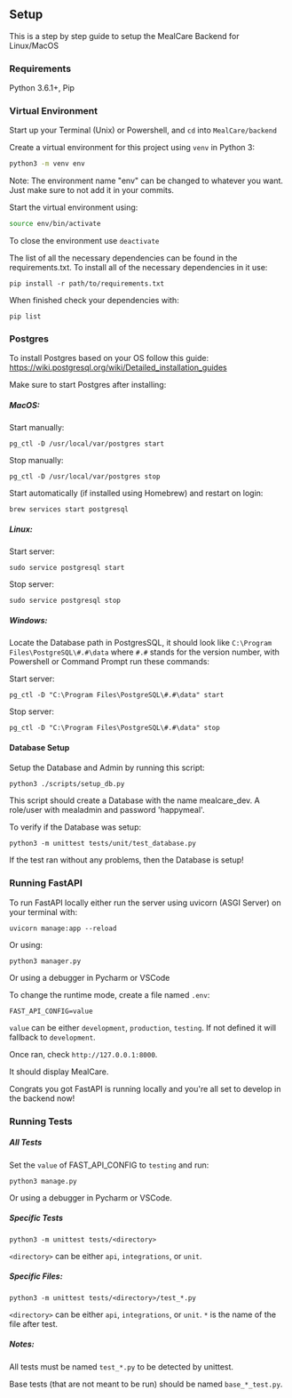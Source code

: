 ## Setup 

This is a step by step guide to setup the MealCare Backend for Linux/MacOS

### Requirements


Python 3.6.1+, Pip 

### Virtual Environment

Start up your Terminal (Unix) or Powershell, and `cd` into `MealCare/backend`

Create a virtual environment for this project using `venv` in Python 3:

```zsh
python3 -m venv env
```
Note: The environment name "env" can be changed to whatever you want. Just make sure to not add it in your commits.

Start the virtual environment using:
```zsh
source env/bin/activate
```

To close the environment use `deactivate`



The list of all the necessary dependencies can be found in the requirements.txt. 
To install all of the necessary dependencies in it use:

```text
pip install -r path/to/requirements.txt
```

When finished check your dependencies with:

```text
pip list
```

### Postgres

To install Postgres based on your OS follow this guide:
https://wiki.postgresql.org/wiki/Detailed_installation_guides

Make sure to start Postgres after installing:

##### MacOS:
Start manually:
```text
pg_ctl -D /usr/local/var/postgres start
```

Stop manually:
```text
pg_ctl -D /usr/local/var/postgres stop
```

Start automatically (if installed using Homebrew) and restart on login:
```text
brew services start postgresql
```

##### Linux:

Start server:
```text
sudo service postgresql start
```

Stop server:
```text
sudo service postgresql stop
```


##### Windows:
Locate the Database path in PostgresSQL, it should look like `C:\Program Files\PostgreSQL\#.#\data` where `#.#` stands for the version number, 
with Powershell or Command Prompt run these commands:

Start server:
```text
pg_ctl -D "C:\Program Files\PostgreSQL\#.#\data" start
```

Stop server:
```text
pg_ctl -D "C:\Program Files\PostgreSQL\#.#\data" stop
```


#### Database Setup
Setup the Database and Admin by running this script:
```zsh
python3 ./scripts/setup_db.py
```
This script should create a Database with the name mealcare_dev. 
A role/user with mealadmin and password 'happymeal'.


To verify if the Database was setup:

```text
python3 -m unittest tests/unit/test_database.py
```

If the test ran without any problems, then the Database is setup!

### Running FastAPI


To run FastAPI locally either run the server using uvicorn (ASGI Server) on your terminal with:
```
uvicorn manage:app --reload
```

Or using:

```text
python3 manager.py
```

Or using a debugger in Pycharm or VSCode

To change the runtime mode, create a file named `.env`:
```text
FAST_API_CONFIG=value
```
`value` can be either `development`, `production`, `testing`. If not defined it will fallback to `development`.


Once ran, check `http://127.0.0.1:8000`.

It should display MealCare. 

Congrats you got FastAPI is running locally and you're all set to develop in the backend now!

### Running Tests


##### All Tests

Set the `value` of FAST_API_CONFIG to `testing` and run:

```
python3 manage.py
```

Or using a debugger in Pycharm or VSCode.


##### Specific Tests

```
python3 -m unittest tests/<directory>
```

`<directory>` can be either `api`, `integrations`, or `unit`.


##### Specific Files:


```
python3 -m unittest tests/<directory>/test_*.py
```

`<directory>` can be either `api`, `integrations`, or `unit`. 
`*` is the name of the file after test.

##### Notes:

All tests must be named `test_*.py` to be detected by unittest. 

Base tests (that are not meant to be run) should be named `base_*_test.py`.